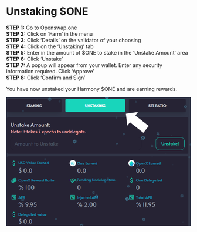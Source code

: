 # Unstaking $ONE

**STEP 1:** Go to Openswap.one \
**STEP 2:** Click on ‘Farm’ in the menu\
**STEP 3:** Click ‘Details’ on the validator of your choosing\
**STEP 4:** Click on the ‘Unstaking’ tab\
**STEP 5:** Enter in the amount of $ONE to stake in the ‘Unstake Amount’ area\
**STEP 6:** Click ‘Unstake’\
**STEP 7:** A popup will appear from your wallet. Enter any security information required. Click ‘Approve’\
**STEP 8:** Click ‘Confirm and Sign’

You have now unstaked your Harmony $ONE and are earning rewards.

![](../../.gitbook/assets/unstake.png)
